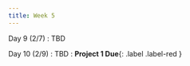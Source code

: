 ```yaml
---
title: Week 5
---
```


Day 9 (2/7)
: TBD

Day 10 (2/9)
: TBD
: **Project 1 Due**{: .label .label-red }


